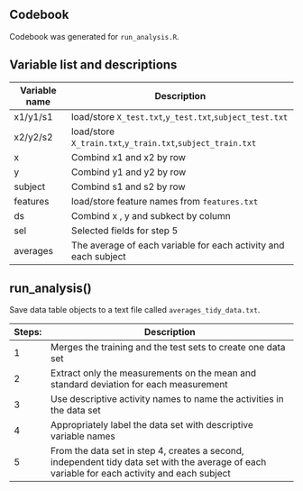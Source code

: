 Codebook
------------------------------
Codebook was generated for `run_analysis.R`.

Variable list and descriptions
------------------------------

Variable name    | Description
-----------------|------------
x1/y1/s1         | load/store `X_test.txt`,`y_test.txt`,`subject_test.txt`
x2/y2/s2         | load/store `X_train.txt`,`y_train.txt`,`subject_train.txt`
x                | Combind x1 and x2 by row
y                | Combind y1 and y2 by row
subject          | Combind s1 and s2 by row
features         | load/store feature names from `features.txt`
ds               | Combind x , y and subkect by column
sel              | Selected fields for step 5
averages         | The average of each variable for each activity and each subject


run_analysis() 
------------------------------
Save data table objects to a text file called `averages_tidy_data.txt`.

Steps:   | Description
---------|------------
1        | Merges the training and the test sets to create one data set 
2        | Extract only the measurements on the mean and standard deviation for each measurement
3        | Use descriptive activity names to name the activities in the data set
4        | Appropriately label the data set with descriptive variable names
5        | From the data set in step 4, creates a second, independent tidy data set with the average of each variable for each activity and each subject

